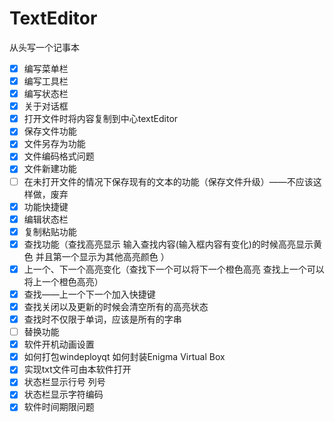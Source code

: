 # TextEditor

从头写一个记事本

* [X] 编写菜单栏
* [X] 编写工具栏
* [X] 编写状态栏
* [X] 关于对话框
* [X] 打开文件时将内容复制到中心textEditor
* [X] 保存文件功能
* [X] 文件另存为功能
* [X] 文件编码格式问题
* [X] 文件新建功能
* [ ] 在未打开文件的情况下保存现有的文本的功能（保存文件升级）——不应该这样做，废弃
* [X] 功能快捷键
* [X] 编辑状态栏
* [X] 复制粘贴功能
* [X] 查找功能（查找高亮显示 输入查找内容(输入框内容有变化)的时候高亮显示黄色  并且第一个显示为其他高亮颜色  ）
* [X] 上一个、下一个高亮变化（查找下一个可以将下一个橙色高亮 查找上一个可以将上一个橙色高亮）
* [X] 查找——上一个下一个加入快捷键
* [X] 查找关闭以及更新的时候会清空所有的高亮状态
* [X] 查找时不仅限于单词，应该是所有的字串
* [ ] 替换功能
* [X] 软件开机动画设置
* [X] 如何打包windeployqt 如何封装Enigma Virtual Box
* [X] 实现txt文件可由本软件打开
* [X] 状态栏显示行号 列号
* [X] 状态栏显示字符编码
* [X] 软件时间期限问题
